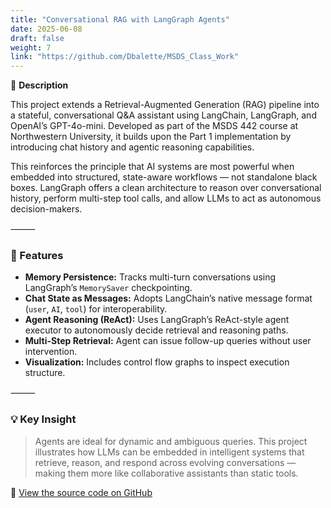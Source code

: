 ```yaml
---
title: "Conversational RAG with LangGraph Agents"
date: 2025-06-08
draft: false
weight: 7
link: "https://github.com/Dbalette/MSDS_Class_Work"
---
```


📘 **Description**

This project extends a Retrieval-Augmented Generation (RAG) pipeline into a stateful, conversational Q&A assistant using LangChain, LangGraph, and OpenAI’s GPT-4o-mini. Developed as part of the MSDS 442 course at Northwestern University, it builds upon the Part 1 implementation by introducing chat history and agentic reasoning capabilities.

This reinforces the principle that AI systems are most powerful when embedded into structured, state-aware workflows — not standalone black boxes. LangGraph offers a clean architecture to reason over conversational history, perform multi-step tool calls, and allow LLMs to act as autonomous decision-makers.

⸻

### 🔧 Features

- **Memory Persistence:** Tracks multi-turn conversations using LangGraph’s `MemorySaver` checkpointing.
- **Chat State as Messages:** Adopts LangChain’s native message format (`user`, `AI`, `tool`) for interoperability.
- **Agent Reasoning (ReAct):** Uses LangGraph’s ReAct-style agent executor to autonomously decide retrieval and reasoning paths.
- **Multi-Step Retrieval:** Agent can issue follow-up queries without user intervention.
- **Visualization:** Includes control flow graphs to inspect execution structure.

⸻

### 💡 Key Insight

> Agents are ideal for dynamic and ambiguous queries. This project illustrates how LLMs can be embedded in intelligent systems that retrieve, reason, and respond across evolving conversations — making them more like collaborative assistants than static tools.

🔗 [View the source code on GitHub](https://github.com/Dbalette/MSDS_Class_Work)
